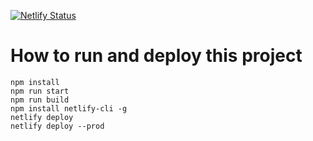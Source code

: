 [![Netlify Status](https://api.netlify.com/api/v1/badges/d279e88c-1532-44c4-8a53-6c11fb2b0a29/deploy-status)](https://app.netlify.com/sites/dazzling-wilson-a112d8/deploys)

# How to run and deploy this project

```
npm install
npm run start
npm run build
npm install netlify-cli -g
netlify deploy
netlify deploy --prod
```

